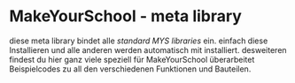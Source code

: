 # MakeYourSchool - meta library

diese meta library bindet alle *standard MYS libraries* ein.
einfach diese Installieren und alle anderen werden automatisch mit installiert.
desweiteren findest du hier ganz viele speziell für MakeYourSchool überarbeitet Beispielcodes zu all den verschiedenen Funktionen und Bauteilen.

